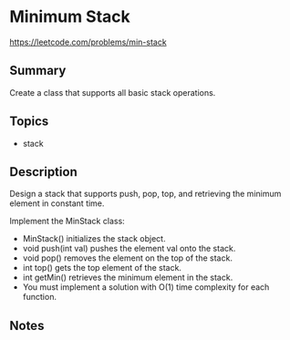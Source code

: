 # Minimum Stack

https://leetcode.com/problems/min-stack

## Summary

Create a class that supports all basic stack operations.

## Topics

- stack

## Description

Design a stack that supports push, pop, top, and retrieving the minimum element in constant time.

Implement the MinStack class:

- MinStack() initializes the stack object.
- void push(int val) pushes the element val onto the stack.
- void pop() removes the element on the top of the stack.
- int top() gets the top element of the stack.
- int getMin() retrieves the minimum element in the stack.
- You must implement a solution with O(1) time complexity for each function.

## Notes
